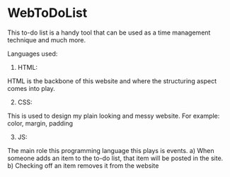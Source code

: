 # WebToDoList
This to-do list is a handy tool that can be used as a time management technique and much more.

Languages used: 
1) HTML:

HTML is the backbone of this website and where the structuring aspect comes into play.

2) CSS:

This is used to design my plain looking and messy website. For example: color, margin, padding

3) JS:

The main role this programming language this plays is events. 
a) When someone adds an item to the to-do list, that item will be posted in the site.
b) Checking off an item removes it from the website
